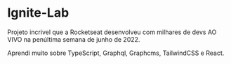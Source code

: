# Ignite-Lab   

Projeto incrivel que a Rocketseat desenvolveu com milhares de devs AO VIVO na penúltima semana de junho de 2022.

Aprendi muito sobre TypeScript, Graphql, Graphcms, TailwindCSS e React.
